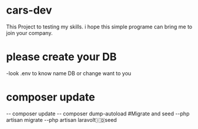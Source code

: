 # cars-dev
This Project to testing my skills. i hope this simple programe can bring me to join your company.
# please create your DB
-look .env to know name DB or change want to you
# composer update
-- composer update
-- composer dump-autoload
#Migrate and seed
--php artisan migrate
--php artisan laravolt:indonesia:seed
